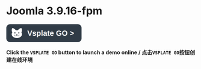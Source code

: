 # Joomla 3.9.16-fpm

<a href="https://www.vsplate.com/?docker-compose=https://github.com/vsplate/dcenvs/joomla/3.9.16-fpm"><img alt="VSPLATE GO" src="https://raw.githubusercontent.com/vsplate/images/master/vsgo_btn.png" width="200px"></a>

**Click the `VSPLATE GO` button to launch a demo online / 点击`VSPLATE GO`按钮创建在线环境**